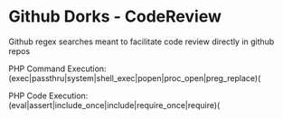 # Github Dorks - CodeReview
Github regex searches meant to facilitate code review directly in github repos

PHP Command Execution: (exec|passthru|system|shell_exec|popen|proc_open|preg_replace)\(

PHP Code Execution: (eval|assert|include_once|include|require_once|require)\(
